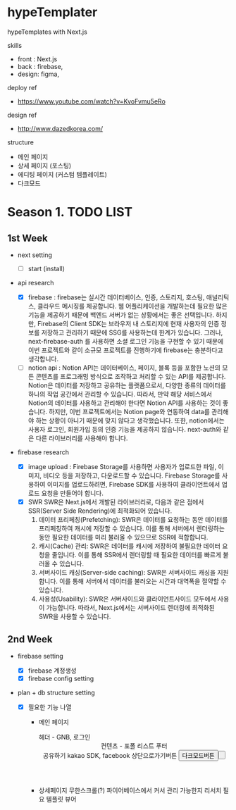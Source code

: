 # hypeTemplater

hypeTemplates with Next.js

skills

- front : Next.js
- back : firebase,
- design: figma,

deploy ref

- https://www.youtube.com/watch?v=KvoFvmu5eRo

design ref

- http://www.dazedkorea.com/

structure

- 메인 페이지
- 상세 페이지 (포스팅)
- 에디팅 페이지 (커스텀 템플레이트)
- 다크모드

# Season 1. TODO LIST

## 1st Week

- next setting

  - [ ] start (install)

- api research

  - [x] firebase
        : firebase는 실시간 데이터베이스, 인증, 스토리지, 호스팅, 애널리틱스, 클라우드 메시징를 제공합니다. 웹 어플리케이션을 개발하는데 필요한 많은 기능을 제공하기 때문에 백엔드 서버가 없는 상황에서는 좋은 선택입니다. 하지만, Firebase의 Client SDK는 브라우저 내 스토리지에 현재 사용자의 인증 정보를 저장하고 관리하기 때문에 SSG를 사용하는데 한계가 있습니다. 그러나, next-firebase-auth 를 사용하면 소셜 로그인 기능을 구현할 수 있기 때문에 이번 프로젝트와 같이 소규모 프로젝트를 진행하기에 firebase는 충분하다고 생각합니다.
  - [ ] notion api
        : Notion API는 데이터베이스, 페이지, 블록 등을 포함한 노션의 모든 콘텐츠를 프로그래밍 방식으로 조작하고 처리할 수 있는 API를 제공합니다. Notion은 데이터를 저장하고 공유하는 플랫폼으로서, 다양한 종류의 데이터를 하나의 작업 공간에서 관리할 수 있습니다. 따라서, 만약 해당 서비스에서 Notion의 데이터를 사용하고 관리해야 한다면 Notion API를 사용하는 것이 좋습니다. 하지만, 이번 프로젝트에서는 Notion page와 연동하여 data를 관리해야 하는 상황이 아니기 때문에 맞지 않다고 생각했습니다. 또한, notion에서는 사용자 로그인, 회원가입 등의 인증 기능을 제공하지 않습니다. next-auth와 같은 다른 라이브러리를 사용해야 합니다.

- firebase research
  - [x] image upload
        : Firebase Storage를 사용하면 사용자가 업로드한 파일, 이미지, 비디오 등을 저장하고, 다운로드할 수 있습니다. Firebase Storage를 사용하여 이미지를 업로드하려면, Firebase SDK를 사용하여 클라이언트에서 업로드 요청을 만들어야 합니다.
  - [x] SWR
        SWR은 Next.js에서 개발된 라이브러리로, 다음과 같은 점에서 SSR(Server Side Rendering)에 최적화되어 있습니다.
    1. 데이터 프리페칭(Prefetching): SWR은 데이터를 요청하는 동안 데이터를 프리페칭하여 캐시에 저장할 수 있습니다. 이를 통해 서버에서 렌더링하는 동안 필요한 데이터를 미리 불러올 수 있으므로 SSR에 적합합니다.
    2. 캐시(Cache) 관리: SWR은 데이터를 캐시에 저장하여 불필요한 데이터 요청을 줄입니다. 이를 통해 SSR에서 렌더링할 때 필요한 데이터를 빠르게 불러올 수 있습니다.
    3. 서버사이드 캐싱(Server-side caching): SWR은 서버사이드 캐싱을 지원합니다. 이를 통해 서버에서 데이터를 불러오는 시간과 대역폭을 절약할 수 있습니다.
    4. 사용성(Usability): SWR은 서버사이드와 클라이언트사이드 모두에서 사용이 가능합니다. 따라서, Next.js에서는 서버사이드 렌더링에 최적화된 SWR을 사용할 수 있습니다.

## 2nd Week

- firebase setting

  - [x] firebase 계정생성
  - [x] firebase config setting

- plan + db structure setting

  - [x] 필요한 기능 나열

    - 메인 페이지 <Main>
      헤더 - GNB, 로그인 <Header>
      컨텐츠 - 포폴 리스트 <PortfolioList>
      푸터 <Footer>
      공유하기 kakao SDK, facebook <ShareSNS>
      상단으로가기버튼 <Button>
      다크모드버튼 <Button>

    - 상세페이지 <Detail>
      무한스크롤(?) 파이어베이스에서 커서 관리 가능한지 리서치 필요
      템플릿 뷰어 <Template>
      댓글 <Comment>
      더보기리스트 <PortfolioMore>

    - 에디팅페이지 <Edit>
      파일(이미지) 업로드기능
      텍스트 에디팅 기능

    - 로그인 페이지 <Login>
      소셜 로그인 기능

    - 마이 페이지 <MyPage>
      탈퇴기능
      나의 포트폴리오 리스트 보기 기능 (CRUD)

  - [x] 공통 컴포넌트 구현

    - [] 버튼
      - [ ] 공유버튼
      - [ ] 상단으로가기버튼
      - [ ] 다크모드 버튼
      - [ ] 일반 텍스트 버튼들...
    - [ ] 아이콘
      - [ ] 공유아이콘
      - [ ] 화살표아이콘
      - [ ] 햄버거(메뉴바)
      - [ ] 다크모드 아이콘
    - [ ] 이미지
      - [ ] Grid
      - [ ] RatioImage
      - [ ] Image

  - [x] setting db model (User, Portfolio, \*Tempalte ...)

    - User
      id: number;
      uid: string;
      name: string;
      phone: number;
      email: string;
      thumbnail: Thumbnail;
      userRole: 'admin' | 'designer'

    - Portfolio
      id: number;
      createdAt: string;
      deletedAt: number;
      updatedAt: string;
      user: User;
      title: string;
      template: Template[];
      thumbnail: Thumbnail;
      comments: Comment[];

    - Thumbnail
      !TODO File 처리 Firebase 리서치 필요!

    - Comment
      content: string;
      id: number;
      createdAt: Date;
      updatedAt: Date;
      deletedAt: number;
      portfolioID: number;
      user: User;

    - Template
      리서치 필요 ..

## 3rd Week

- design system

  - [ ] page component
  - [ ] element component (primary, secondary + darkkmode)
  - [ ] assets

- firebase api connect
  - [ ] firebase (login auth, get, update, new, delete)
  - [x] firebase config setting

## 4th Week

- page rendering

# Season2. TODO LIST

## 1st Week

- editor template setting
